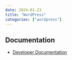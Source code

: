```yaml
---
date: 2024-01-23
title: "WordPress"
categories: ["wordpress"]
---
```



## Documentation

- [Developer Documentation](https://developer.wordpress.or)
